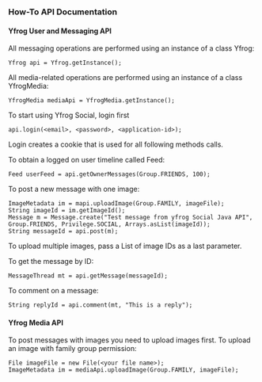 ### How-To API Documentation

#### Yfrog User and Messaging API 

All messaging operations are performed using an instance of a class Yfrog:

    Yfrog api = Yfrog.getInstance();
    
All media-related operations are performed using an instance of a class YfrogMedia:

    YfrogMedia mediaApi = YfrogMedia.getInstance();    

To start using Yfrog Social, login first

    api.login(<email>, <password>, <application-id>);

Login creates a cookie that is used for all following methods calls.

To obtain a logged on user timeline called Feed:

    Feed userFeed = api.getOwnerMessages(Group.FRIENDS, 100);
    
To post a new message with one image:

    ImageMetadata im = mapi.uploadImage(Group.FAMILY, imageFile);
    String imageId = im.getImageId();
    Message m = Message.create("Test message from yfrog Social Java API", Group.FRIENDS, Privilege.SOCIAL, Arrays.asList(imageId));
    String messageId = api.post(m);
    
To upload multiple images, pass a List of image IDs as a last parameter.

To get the message by ID:

    MessageThread mt = api.getMessage(messageId);
     
To comment on a message:

    String replyId = api.comment(mt, "This is a reply");

#### Yfrog Media API

To post messages with images you need to upload images first.
To upload an image with family group permission:

    File imageFile = new File(<your file name>);
    ImageMetadata im = mediaApi.uploadImage(Group.FAMILY, imageFile);
 

<!--
<table>
<tr><th>name</th><th>required</th><th>description</th></tr>
<tr><td>login</td><td>yes</td><td>desc here</td></tr>
</table>
-->

